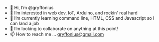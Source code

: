 - 👋 Hi, I’m @gryffonius
- 👀 I’m interested in web dev, IoT, Arduino, and rockin' real hard
- 🌱 I’m currently learning command line, HTML, CSS and Javascript so I can land a job
- 💞️ I’m looking to collaborate on anything at this point!
- 📫 How to reach me ... gryffonius@gmail.com

<!---
gryffonius/gryffonius is a ✨ special ✨ repository because its `README.md` (this file) appears on your GitHub profile.
You can click the Preview link to take a look at your changes.
--->
